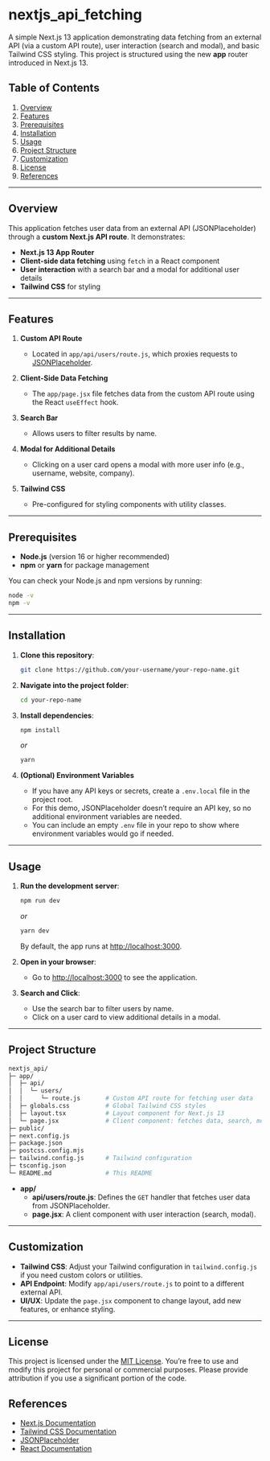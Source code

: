 # nextjs_api_fetching

A simple Next.js 13 application demonstrating data fetching from an external API (via a custom API route), user interaction (search and modal), and basic Tailwind CSS styling. This project is structured using the new **app** router introduced in Next.js 13.

## Table of Contents

1. [Overview](#overview)  
2. [Features](#features)  
3. [Prerequisites](#prerequisites)  
4. [Installation](#installation)  
5. [Usage](#usage)  
6. [Project Structure](#project-structure)  
7. [Customization](#customization)  
8. [License](#license)  
9. [References](#references)

---

## Overview

This application fetches user data from an external API (JSONPlaceholder) through a **custom Next.js API route**. It demonstrates:

- **Next.js 13 App Router**  
- **Client-side data fetching** using `fetch` in a React component  
- **User interaction** with a search bar and a modal for additional user details  
- **Tailwind CSS** for styling

---

## Features

1. **Custom API Route**  
   - Located in `app/api/users/route.js`, which proxies requests to [JSONPlaceholder](https://jsonplaceholder.typicode.com/).
   
2. **Client-Side Data Fetching**  
   - The `app/page.jsx` file fetches data from the custom API route using the React `useEffect` hook.

3. **Search Bar**  
   - Allows users to filter results by name.

4. **Modal for Additional Details**  
   - Clicking on a user card opens a modal with more user info (e.g., username, website, company).

5. **Tailwind CSS**  
   - Pre-configured for styling components with utility classes.

---

## Prerequisites

- **Node.js** (version 16 or higher recommended)  
- **npm** or **yarn** for package management

You can check your Node.js and npm versions by running:
```bash
node -v
npm -v
```

---

## Installation

1. **Clone this repository**:
   ```bash
   git clone https://github.com/your-username/your-repo-name.git
   ```
2. **Navigate into the project folder**:
   ```bash
   cd your-repo-name
   ```
3. **Install dependencies**:
   ```bash
   npm install
   ```
   *or*  
   ```bash
   yarn
   ```

4. **(Optional) Environment Variables**  
   - If you have any API keys or secrets, create a `.env.local` file in the project root.  
   - For this demo, JSONPlaceholder doesn’t require an API key, so no additional environment variables are needed.  
   - You can include an empty `.env` file in your repo to show where environment variables would go if needed.

---

## Usage

1. **Run the development server**:
   ```bash
   npm run dev
   ```
   *or*  
   ```bash
   yarn dev
   ```
   By default, the app runs at [http://localhost:3000](http://localhost:3000).

2. **Open in your browser**:
   - Go to [http://localhost:3000](http://localhost:3000) to see the application.

3. **Search and Click**:
   - Use the search bar to filter users by name.  
   - Click on a user card to view additional details in a modal.

---

## Project Structure

```bash
nextjs_api/
├─ app/
│  ├─ api/
│  │  └─ users/
│  │     └─ route.js       # Custom API route for fetching user data
│  ├─ globals.css          # Global Tailwind CSS styles
│  ├─ layout.tsx           # Layout component for Next.js 13
│  └─ page.jsx             # Client component: fetches data, search, modal
├─ public/
├─ next.config.js
├─ package.json
├─ postcss.config.mjs
├─ tailwind.config.js      # Tailwind configuration
├─ tsconfig.json
└─ README.md               # This README
```

- **app/**  
  - **api/users/route.js**: Defines the `GET` handler that fetches user data from JSONPlaceholder.  
  - **page.jsx**: A client component with user interaction (search, modal).

---

## Customization

- **Tailwind CSS**: Adjust your Tailwind configuration in `tailwind.config.js` if you need custom colors or utilities.  
- **API Endpoint**: Modify `app/api/users/route.js` to point to a different external API.  
- **UI/UX**: Update the `page.jsx` component to change layout, add new features, or enhance styling.

---

## License

This project is licensed under the [MIT License](LICENSE). You’re free to use and modify this project for personal or commercial purposes. Please provide attribution if you use a significant portion of the code.


## References

- [Next.js Documentation](https://nextjs.org/docs/app)
- [Tailwind CSS Documentation](https://tailwindcss.com/docs)
- [JSONPlaceholder](https://jsonplaceholder.typicode.com/)
- [React Documentation](https://reactjs.org/docs/getting-started.html)

